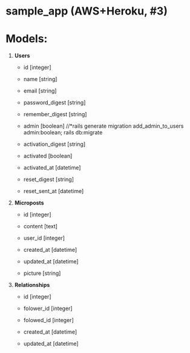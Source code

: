 # sample_app (AWS+Heroku, #3)

#     Models: 

1. **Users**

     - id    [integer]

     - name  [string]

     - email [string]
     
     - password_digest [string]
     
     - remember_digest [string]
     
     - admin [boolean] //*rails generate migration add_admin_to_users admin:boolean; rails db:migrate
     
     - activation_digest [string]
     
     - activated [boolean]
     
     - activated_at [datetime]
     
     - reset_digest [string]
     
     - reset_sent_at [datetime]

2. **Microposts**

     - id    [integer]

     - content  [text]

     - user_id [integer]
     
     - created_at [datetime]
     
     - updated_at [datetime]
     
     - picture [string]
     
3. **Relationships**

     - id    [integer]

     - folower_id [integer]
     
     - folowed_id [integer]
     
     - created_at [datetime]
     
     - updated_at [datetime]